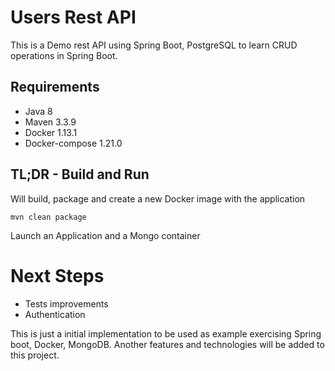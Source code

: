 # Users Rest API
This is a Demo rest API using Spring Boot, PostgreSQL to learn CRUD operations in Spring Boot. 

## Requirements
- Java 8
- Maven 3.3.9
- Docker 1.13.1
- Docker-compose 1.21.0

## TL;DR - Build and Run
Will build, package and create a new Docker image with the application
 
```mvn clean package```
 
Launch an Application and a Mongo container

# Next Steps
- Tests improvements
- Authentication

This is just a initial implementation to be used as example exercising Spring boot, Docker, MongoDB. Another features and technologies will be added to this project.